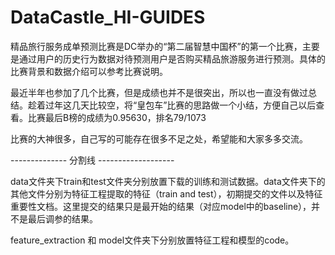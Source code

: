 # DataCastle_HI-GUIDES
精品旅行服务成单预测比赛是DC举办的“第二届智慧中国杯”的第一个比赛，主要是通过用户的历史行为数据对待预测用户是否购买精品旅游服务进行预测。具体的比赛背景和数据介绍可以参考比赛说明。

最近半年也参加了几个比赛，但是成绩也并不是很突出，所以也一直没有做过总结。趁着过年这几天比较空，将“皇包车”比赛的思路做一个小结，方便自己以后查看。比赛最后B榜的成绩为0.95630，排名79/1073 

比赛的大神很多，自己写的可能存在很多不足之处，希望能和大家多多交流。

-------------- 分割线 -------------------

data文件夹下train和test文件夹分别放置下载的训练和测试数据。data文件夹下的其他文件分别为特征工程提取的特征（train and test），初期提交的文件以及特征重要性文档。这里提交的结果只是最开始的结果（对应model中的baseline），并不是最后调参的结果。

feature_extraction 和 model文件夹下分别放置特征工程和模型的code。
